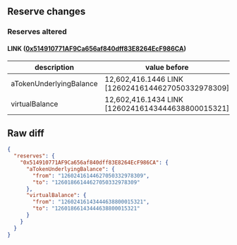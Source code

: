 ## Reserve changes

### Reserves altered

#### LINK ([0x514910771AF9Ca656af840dff83E8264EcF986CA](https://etherscan.io/address/0x514910771AF9Ca656af840dff83E8264EcF986CA))

| description | value before | value after |
| --- | --- | --- |
| aTokenUnderlyingBalance | 12,602,416.1446 LINK [12602416144627050332978309] | 12,601,866.1446 LINK [12601866144627050332978309] |
| virtualBalance | 12,602,416.1434 LINK [12602416143444638800015321] | 12,601,866.1434 LINK [12601866143444638800015321] |


## Raw diff

```json
{
  "reserves": {
    "0x514910771AF9Ca656af840dff83E8264EcF986CA": {
      "aTokenUnderlyingBalance": {
        "from": "12602416144627050332978309",
        "to": "12601866144627050332978309"
      },
      "virtualBalance": {
        "from": "12602416143444638800015321",
        "to": "12601866143444638800015321"
      }
    }
  }
}
```